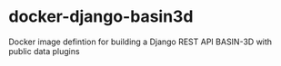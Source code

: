 # docker-django-basin3d
Docker image defintion for building a Django REST API BASIN-3D with public data plugins
